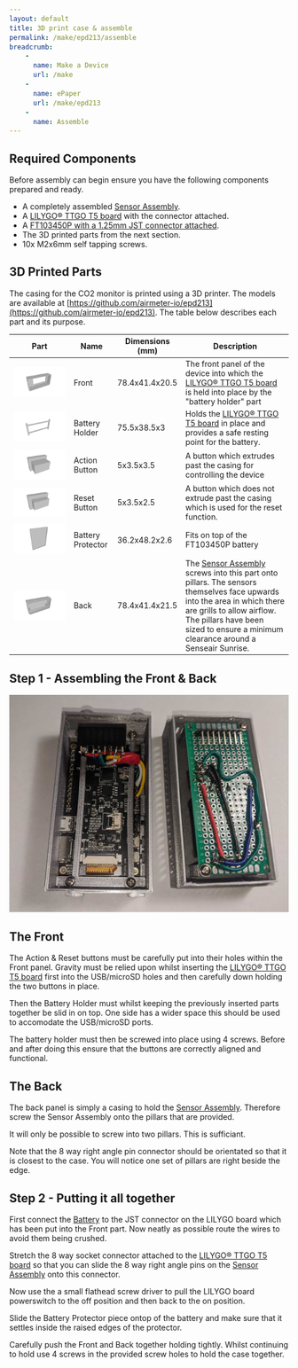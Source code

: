 ```yaml
---
layout: default
title: 3D print case & assemble
permalink: /make/epd213/assemble
breadcrumb:
    - 
      name: Make a Device
      url: /make
    - 
      name: ePaper 
      url: /make/epd213   
    - 
      name: Assemble
---
```


## Required Components

Before assembly can begin ensure you have the following components prepared and ready.

- A completely assembled [Sensor Assembly](/make/sensor-assemblies/sunrise).
- A [LILYGO® TTGO T5 board](/make/epd213/prepare) with the connector attached.
- A [FT103450P with a 1.25mm JST connector attached](/make/epd213/battery).
- The 3D printed parts from the next section.
- 10x M2x6mm self tapping screws.

## 3D Printed Parts
The casing for the CO2 monitor is printed using a 3D printer. The models are available at [https://github.com/airmeter-io/epd213](https://github.com/airmeter-io/epd213). The table below describes each part and its purpose.

|Part|Name|Dimensions (mm)|Description|
|--|--|--|--|
|<img src="/buildimages/v1.0/front.png" style="width:auto"  alt="Front panel of device."/>|Front|78.4x41.4x20.5|The front panel of the device into which the [LILYGO® TTGO T5 board](/make/epd213/prepare) is held into place by the "battery holder" part |
|<img src="/buildimages/v1.0/battery-holder.png" style="width:auto"  alt="Hold display and battery in place."/>|Battery Holder|75.5x38.5x3|Holds the [LILYGO® TTGO T5 board](/make/epd213/prepare) in place and provides a safe resting point for the battery. |
|<img src="/buildimages/v1.0/action-button.png" style="width:auto" alt="Action button."/>|Action Button|5x3.5x3.5| A button which extrudes past the casing for controlling the device |
|<img src="/buildimages/v1.0/reset-button.png" style="width:auto" alt="Reset button."/>|Reset Button|5x3.5x2.5| A button which does not extrude past the casing which is used for the reset function. |
|<img src="/buildimages/v1.0/battery-protector.png" style="width:auto" alt="Fits on top of the battery to protect it from damage"/>|Battery Protector|36.2x48.2x2.6| Fits on top of the FT103450P battery |
|<img src="/buildimages/v1.0/back.png" style="width:auto" alt="The sensor assembly screws into this part. "/>|Back|78.4x41.4x21.5| The [Sensor Assembly](/make/sensor-assemblies/sunrise) screws into this part onto pillars. The sensors themselves face upwards into the area in which there are grills to allow airflow. The pillars have been sized to ensure a minimum clearance around a Senseair Sunrise. |


## Step 1 - Assembling the Front & Back

<img src="/buildimages/v1.0/assembled.jpg" style="width:auto" alt="Both halves of a CO2 monitor assembled."/>

## The Front

The Action & Reset buttons must be carefully put into their holes within the Front panel. Gravity must be relied upon whilst inserting the [LILYGO® TTGO T5 board](/make/epd213/prepare) first into the USB/microSD holes and then carefully down holding the two buttons in place.

Then the Battery Holder must whilst keeping the previously inserted parts together be slid in on top. One side has a wider space this should be used to accomodate the USB/microSD ports. 

The battery holder must then be screwed into place using 4 screws. Before and after doing this ensure that the buttons are correctly aligned and functional. 

## The Back

The back panel is simply a casing to hold the [Sensor Assembly](/make/sensor-assemblies/sunrise). Therefore screw the Sensor Assembly onto the pillars that are provided.

It will only be possible to screw into two pillars. This is sufficiant. 

Note that the 8 way right angle pin connector should be orientated so that it is closest to the case. You will notice one set of pillars are right beside the edge.

## Step 2 - Putting it all together

First connect the [Battery](/make/epd213/battery) to the JST connector on the LILYGO board which has been put into the Front part. Now neatly as possible route the wires to avoid them being crushed.

Stretch the 8 way socket connector attached to the [LILYGO® TTGO T5 board](/make/epd213/prepare) so that you can slide the 8 way right angle pins on the [Sensor Assembly](/make/sensor-assemblies/sunrise) onto this connector.

Now use the a small flathead screw driver to pull the LILYGO board powerswitch to the off position and then back to the on position.

Slide the Battery Protector piece ontop of the battery and make sure that it settles inside the raised edges of the protector.

Carefully push the Front and Back together holding tightly. Whilst continuing to hold use 4 screws in the provided screw holes to hold the case together.

